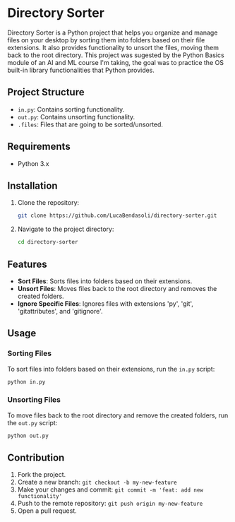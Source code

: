 
# Directory Sorter

Directory Sorter is a Python project that helps you organize and manage files on your desktop by sorting them into folders based on their file extensions. It also provides functionality to unsort the files, moving them back to the root directory.
This project was sugested by the Python Basics module of an AI and ML course I'm taking, the goal was to practice the OS built-in library functionalities that Python provides.

## Project Structure

- `in.py`: Contains sorting functionality.
- `out.py`: Contains unsorting functionality.
- `.files`: Files that are going to be sorted/unsorted.

## Requirements

- Python 3.x

## Installation

1. Clone the repository:
    ```sh
    git clone https://github.com/LucaBendasoli/directory-sorter.git
    ```
2. Navigate to the project directory:
    ```sh
    cd directory-sorter
    ```
    
## Features

- **Sort Files**: Sorts files into folders based on their extensions.
- **Unsort Files**: Moves files back to the root directory and removes the created folders.
- **Ignore Specific Files**: Ignores files with extensions 'py', 'git', 'gitattributes', and 'gitignore'.

## Usage

### Sorting Files

To sort files into folders based on their extensions, run the `in.py` script:

```sh
python in.py
```

### Unsorting Files

To move files back to the root directory and remove the created folders, run the `out.py` script:

```sh
python out.py
```

## Contribution

1. Fork the project.
2. Create a new branch: `git checkout -b my-new-feature`
3. Make your changes and commit: `git commit -m 'feat: add new functionality'`
4. Push to the remote repository: `git push origin my-new-feature`
5. Open a pull request.
